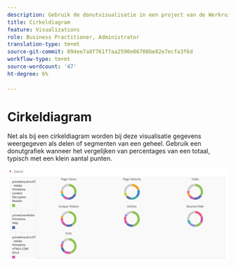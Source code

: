 ```yaml
---
description: Gebruik de donutvisualisatie in een project van de Werkruimte.
title: Cirkeldiagram
feature: Visualizations
role: Business Practitioner, Administrator
translation-type: tm+mt
source-git-commit: 894ee7a8f761f7aa2590e06708be82e7ecfa3f6d
workflow-type: tm+mt
source-wordcount: '47'
ht-degree: 6%

---
```



# Cirkeldiagram

Net als bij een cirkeldiagram worden bij deze visualisatie gegevens weergegeven als delen of segmenten van een geheel. Gebruik een donutgrafiek wanneer het vergelijken van percentages van een totaal, typisch met een klein aantal punten.

![](assets/donut.png)

